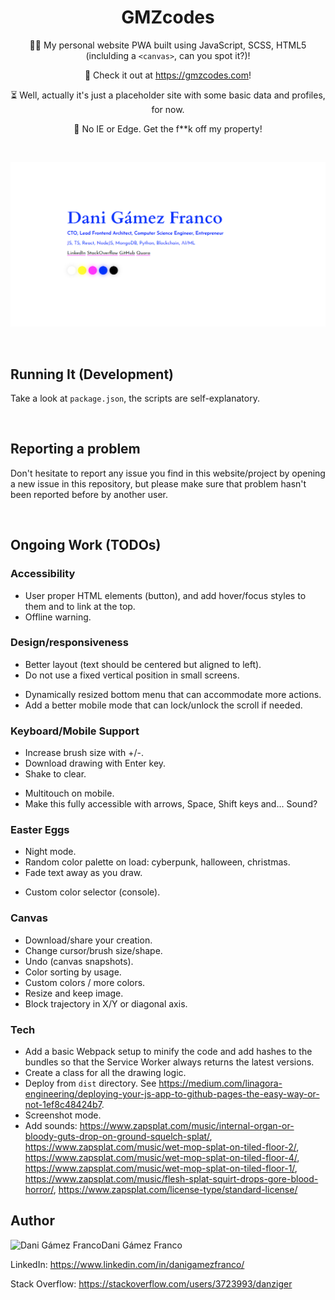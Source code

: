 <h1 align="center">GMZcodes</h1>

<p align="center">
    👨‍💻 My personal website PWA built using JavaScript, SCSS, HTML5 (inclulding a <code>&lt;canvas&gt;</code>, can you spot it?)!
</p><p align="center">
    🚀 Check it out at <a href="https://gmzcodes.com">https://gmzcodes.com</a>!
</p><p align="center">
    ⏳ Well, actually it's just a placeholder site with some basic data and profiles, for now.
</p><p align="center">
    💩 No IE or Edge. Get the f**k off my property!
</p>

<br />


<p align="center">
    <a href="https://gmzcodes.com" target="_blank">
        <img src="./static/images/og-images/dani-gamez-franco-personal-website.png" width="512" />
    </a>
</p>

<br />


Running It (Development)
------------------------

Take a look at `package.json`, the scripts are self-explanatory.

<br />


Reporting a problem
-------------------

Don't hesitate to report any issue you find in this website/project by opening a new issue in this repository, but please make sure that problem hasn't been reported before by another user.

<br />


Ongoing Work (TODOs)
--------------------

### Accessibility

* User proper HTML elements (button), and add hover/focus styles to them and to link at the top.
* Offline warning.


### Design/responsiveness

* Better layout (text should be centered but aligned to left).
* Do not use a fixed vertical position in small screens.
- Dynamically resized bottom menu that can accommodate more actions.
- Add a better mobile mode that can lock/unlock the scroll if needed.


### Keyboard/Mobile Support

* Increase brush size with +/-.
* Download drawing with Enter key.
* Shake to clear.
- Multitouch on mobile.
- Make this fully accessible with arrows, Space, Shift keys and... Sound?


### Easter Eggs

* Night mode.
* Random color palette on load: cyberpunk, halloween, christmas.
* Fade text away as you draw.
- Custom color selector (console).


### Canvas

- Download/share your creation.
- Change cursor/brush size/shape.
- Undo (canvas snapshots).
- Color sorting by usage.
- Custom colors / more colors.
- Resize and keep image.
- Block trajectory in X/Y or diagonal axis.


### Tech

* Add a basic Webpack setup to minify the code and add hashes to the bundles so that the Service Worker always returns the latest versions.
* Create a class for all the drawing logic.
* Deploy from `dist` directory. See https://medium.com/linagora-engineering/deploying-your-js-app-to-github-pages-the-easy-way-or-not-1ef8c48424b7.
* Screenshot mode.
* Add sounds: https://www.zapsplat.com/music/internal-organ-or-bloody-guts-drop-on-ground-squelch-splat/, https://www.zapsplat.com/music/wet-mop-splat-on-tiled-floor-2/, https://www.zapsplat.com/music/wet-mop-splat-on-tiled-floor-4/, https://www.zapsplat.com/music/wet-mop-splat-on-tiled-floor-1/, https://www.zapsplat.com/music/flesh-splat-squirt-drops-gore-blood-horror/, https://www.zapsplat.com/license-type/standard-license/


Author
------

<img
    src="https://s.gravatar.com/avatar/ff1de7f1a325c8005379a310949f7f23?s=128"
    alt="Dani Gámez Franco"
    align="left"
/>

Dani Gámez Franco

LinkedIn: https://www.linkedin.com/in/danigamezfranco/

Stack Overflow: https://stackoverflow.com/users/3723993/danziger

